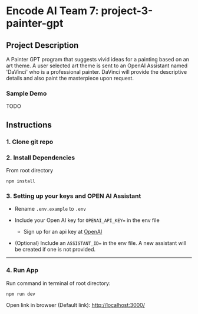 # Encode AI Team 7: project-3-painter-gpt

## Project Description

A Painter GPT program that suggests vivid ideas for a painting based on an art theme. A user selected art theme is sent to an OpenAI Assistant named 'DaVinci' who is a professional painter. DaVinci will provide the descriptive details and also paint the masterpiece upon request.

### Sample Demo

TODO

## Instructions

### 1. Clone git repo

### 2. Install Dependencies

From root directory

```text
npm install
```

### 3. Setting up your keys and OPEN AI Assistant

- Rename `.env.example` to `.env`

- Include your Open AI key for `OPENAI_API_KEY=` in the env file
  - Sign up for an api key at [OpenAI](https://openai.com/)
- (Optional) Include an `ASSISTANT_ID=` in the env file. A new assistant will be created if one is not provided.

---

### 4. Run App

Run command in terminal of root directory:

```text
npm run dev
```

Open link in browser (Default link): [http://localhost:3000/](http://localhost:3000/)
